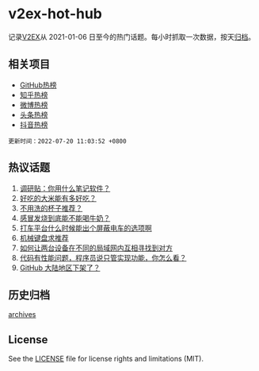 # v2ex-hot-hub

 记录[V2EX](https://www.v2ex.com/)从 2021-01-06 日至今的热门话题。每小时抓取一次数据，按天[归档](archives)。
 
 ## 相关项目

- [GitHub热榜](https://github.com/snaildev/github-hot-hub)
- [知乎热榜](https://github.com/snaildev/zhihu-hot-hub)
- [微博热榜](https://github.com/snaildev/weibo-hot-hub)
- [头条热榜](https://github.com/snaildev/toutiao-hot-hub)
- [抖音热榜](https://github.com/snaildev/douyin-hot-hub)


 `更新时间：2022-07-20 11:03:52 +0800`

## 热议话题

1. [调研贴：你用什么笔记软件？](https://www.v2ex.com/t/867254)
1. [好吃的大米能有多好吃？](https://www.v2ex.com/t/867227)
1. [不用洗的杯子推荐？](https://www.v2ex.com/t/867388)
1. [感冒发烧到底能不能喝牛奶？](https://www.v2ex.com/t/867226)
1. [打车平台什么时候能出个屏蔽电车的选项啊](https://www.v2ex.com/t/867339)
1. [机械键盘求推荐](https://www.v2ex.com/t/867290)
1. [如何让两台设备在不同的局域网内互相寻找到对方](https://www.v2ex.com/t/867224)
1. [代码有性能问题，程序员说只管实现功能，你怎么看？](https://www.v2ex.com/t/867344)
1. [GitHub 大陆地区下架了？](https://www.v2ex.com/t/867384)

## 历史归档

[archives](archives)

## License

See the [LICENSE](LICENSE) file for license rights and limitations (MIT).

